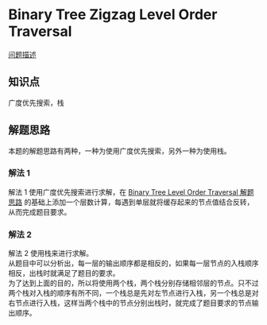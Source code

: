 # Binary Tree Zigzag Level Order Traversal

[问题描述](https://leetcode.com/problems/binary-tree-zigzag-level-order-traversal/description/)

## 知识点

广度优先搜索，栈

## 解题思路

本题的解题思路有两种，一种为使用广度优先搜索，另外一种为使用栈。

### 解法 1

解法 1 使用广度优先搜索进行求解，在 [Binary Tree Level Order Traversal 解题思路](https://gitee.com/bingzhong-project/leetcode/blob/master/algorithms/binary-tree-level-order-traversal/solutions.md) 的基础上添加一个层数计算，每遇到单层就将缓存起来的节点值结合反转，从而完成题目要求。

### 解法 2

解法 2 使用栈来进行求解。  
从题目中可以分析出，每一层的输出顺序都是相反的，如果每一层节点的入栈顺序相反，出栈时就满足了题目的要求。  
为了达到上面的目的，所以将使用两个栈，两个栈分别存储相邻层的节点。只不过两个栈对入栈的顺序有所不同，一个栈总是先对左节点进行入栈，另一个栈总是对右节点进行入栈，这样当两个栈中的节点分别出栈时，就完成了题目要求的节点输出顺序。
